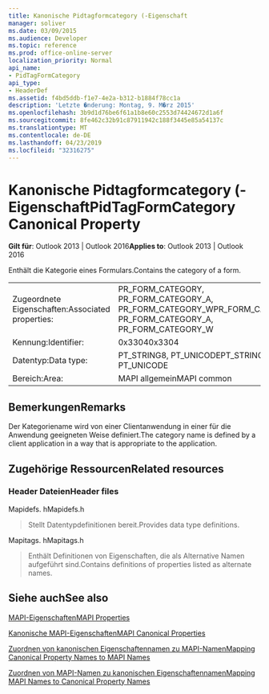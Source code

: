 ```yaml
---
title: Kanonische Pidtagformcategory (-Eigenschaft
manager: soliver
ms.date: 03/09/2015
ms.audience: Developer
ms.topic: reference
ms.prod: office-online-server
localization_priority: Normal
api_name:
- PidTagFormCategory
api_type:
- HeaderDef
ms.assetid: f4bd5ddb-f1e7-4e2a-b312-b1884f78cc1a
description: 'Letzte �nderung: Montag, 9. M�rz 2015'
ms.openlocfilehash: 3b9d1d76be6f61a1b8e60c2553d74424672d1a6f
ms.sourcegitcommit: 8fe462c32b91c87911942c188f3445e85a54137c
ms.translationtype: MT
ms.contentlocale: de-DE
ms.lasthandoff: 04/23/2019
ms.locfileid: "32316275"
---
```

# <a name="pidtagformcategory-canonical-property"></a><span data-ttu-id="b1b25-103">Kanonische Pidtagformcategory (-Eigenschaft</span><span class="sxs-lookup"><span data-stu-id="b1b25-103">PidTagFormCategory Canonical Property</span></span>

  
  
<span data-ttu-id="b1b25-104">**Gilt für**: Outlook 2013 | Outlook 2016</span><span class="sxs-lookup"><span data-stu-id="b1b25-104">**Applies to**: Outlook 2013 | Outlook 2016</span></span> 
  
<span data-ttu-id="b1b25-105">Enthält die Kategorie eines Formulars.</span><span class="sxs-lookup"><span data-stu-id="b1b25-105">Contains the category of a form.</span></span> 
  
|||
|:-----|:-----|
|<span data-ttu-id="b1b25-106">Zugeordnete Eigenschaften:</span><span class="sxs-lookup"><span data-stu-id="b1b25-106">Associated properties:</span></span>  <br/> |<span data-ttu-id="b1b25-107">PR_FORM_CATEGORY, PR_FORM_CATEGORY_A, PR_FORM_CATEGORY_W</span><span class="sxs-lookup"><span data-stu-id="b1b25-107">PR_FORM_CATEGORY, PR_FORM_CATEGORY_A, PR_FORM_CATEGORY_W</span></span>  <br/> |
|<span data-ttu-id="b1b25-108">Kennung:</span><span class="sxs-lookup"><span data-stu-id="b1b25-108">Identifier:</span></span>  <br/> |<span data-ttu-id="b1b25-109">0x3304</span><span class="sxs-lookup"><span data-stu-id="b1b25-109">0x3304</span></span>  <br/> |
|<span data-ttu-id="b1b25-110">Datentyp:</span><span class="sxs-lookup"><span data-stu-id="b1b25-110">Data type:</span></span>  <br/> |<span data-ttu-id="b1b25-111">PT_STRING8, PT_UNICODE</span><span class="sxs-lookup"><span data-stu-id="b1b25-111">PT_STRING8, PT_UNICODE</span></span>  <br/> |
|<span data-ttu-id="b1b25-112">Bereich:</span><span class="sxs-lookup"><span data-stu-id="b1b25-112">Area:</span></span>  <br/> |<span data-ttu-id="b1b25-113">MAPI allgemein</span><span class="sxs-lookup"><span data-stu-id="b1b25-113">MAPI common</span></span>  <br/> |
   
## <a name="remarks"></a><span data-ttu-id="b1b25-114">Bemerkungen</span><span class="sxs-lookup"><span data-stu-id="b1b25-114">Remarks</span></span>

<span data-ttu-id="b1b25-115">Der Kategoriename wird von einer Clientanwendung in einer für die Anwendung geeigneten Weise definiert.</span><span class="sxs-lookup"><span data-stu-id="b1b25-115">The category name is defined by a client application in a way that is appropriate to the application.</span></span> 
  
## <a name="related-resources"></a><span data-ttu-id="b1b25-116">Zugehörige Ressourcen</span><span class="sxs-lookup"><span data-stu-id="b1b25-116">Related resources</span></span>

### <a name="header-files"></a><span data-ttu-id="b1b25-117">Header Dateien</span><span class="sxs-lookup"><span data-stu-id="b1b25-117">Header files</span></span>

<span data-ttu-id="b1b25-118">Mapidefs. h</span><span class="sxs-lookup"><span data-stu-id="b1b25-118">Mapidefs.h</span></span>
  
> <span data-ttu-id="b1b25-119">Stellt Datentypdefinitionen bereit.</span><span class="sxs-lookup"><span data-stu-id="b1b25-119">Provides data type definitions.</span></span>
    
<span data-ttu-id="b1b25-120">Mapitags. h</span><span class="sxs-lookup"><span data-stu-id="b1b25-120">Mapitags.h</span></span>
  
> <span data-ttu-id="b1b25-121">Enthält Definitionen von Eigenschaften, die als Alternative Namen aufgeführt sind.</span><span class="sxs-lookup"><span data-stu-id="b1b25-121">Contains definitions of properties listed as alternate names.</span></span>
    
## <a name="see-also"></a><span data-ttu-id="b1b25-122">Siehe auch</span><span class="sxs-lookup"><span data-stu-id="b1b25-122">See also</span></span>



[<span data-ttu-id="b1b25-123">MAPI-Eigenschaften</span><span class="sxs-lookup"><span data-stu-id="b1b25-123">MAPI Properties</span></span>](mapi-properties.md)
  
[<span data-ttu-id="b1b25-124">Kanonische MAPI-Eigenschaften</span><span class="sxs-lookup"><span data-stu-id="b1b25-124">MAPI Canonical Properties</span></span>](mapi-canonical-properties.md)
  
[<span data-ttu-id="b1b25-125">Zuordnen von kanonischen Eigenschaftennamen zu MAPI-Namen</span><span class="sxs-lookup"><span data-stu-id="b1b25-125">Mapping Canonical Property Names to MAPI Names</span></span>](mapping-canonical-property-names-to-mapi-names.md)
  
[<span data-ttu-id="b1b25-126">Zuordnen von MAPI-Namen zu kanonischen Eigenschaftennamen</span><span class="sxs-lookup"><span data-stu-id="b1b25-126">Mapping MAPI Names to Canonical Property Names</span></span>](mapping-mapi-names-to-canonical-property-names.md)

